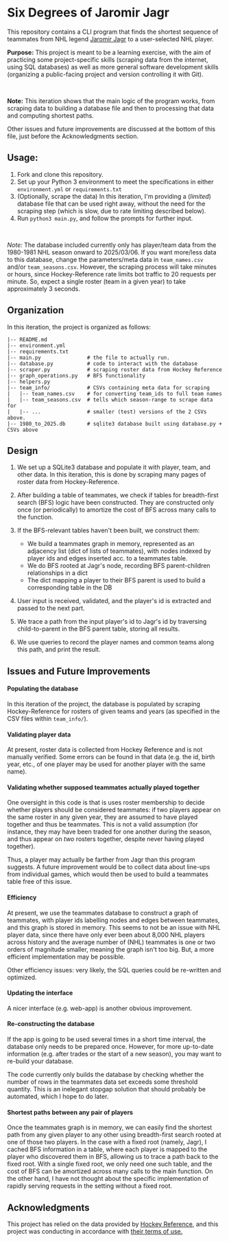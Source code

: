 # Six Degrees of Jaromir Jagr

This repository contains a CLI program that finds the shortest sequence of teammates from NHL legend [Jaromir Jagr](https://en.wikipedia.org/wiki/Jarom%C3%ADr_J%C3%A1gr) to a user-selected NHL player. 

**Purpose:** This project is meant to be a learning exercise, with the aim of practicing some project-specific skills (scraping data from the internet, using SQL databases) as well as more general software development skills (organizing a public-facing project and version controlling it with Git). 

<br>

**Note:** This iteration shows that the main logic of the program works, from scraping data to building a database file and then to processing that data and computing shortest paths. 

Other issues and future improvements are discussed at the bottom of this file, just before the Acknowledgments section. 

## Usage:

1. Fork and clone this repository.
2. Set up your Python 3 environment to meet the specifications in either `environment.yml` or `requirements.txt` 
3. (Optionally, scrape the data) In this iteration, I'm providing a (*limited*) database file that can be used right away, without the need for the scraping step (which is slow, due to rate limiting described below).
4. Run `python3 main.py`, and follow the prompts for further input.

<br> 

*Note:* The database included currently only has player/team data from the 1980-1981 NHL season onward to 2025/03/06. If you want more/less data to this database, change the parameters/meta data in `team_names.csv` and/or `team_seasons.csv`. However, the scraping process will take minutes or hours, since Hockey-Reference rate limits bot traffic to 20 requests per minute. So, expect a single roster (team in a given year) to take approximately 3 seconds. 


## Organization

In this iteration, the project is organized as follows:

```
|-- README.md
|-- environment.yml
|-- requirements.txt
|-- main.py               # the file to actually run.
|-- database.py           # code to interact with the database
|-- scraper.py            # scraping roster data from Hockey Reference
|-- graph_operations.py   # BFS functionality
|-- helpers.py            
|-- team_info/            # CSVs containing meta data for scraping
|   |-- team_names.csv    # for converting team_ids to full team names
|   |-- team_seasons.csv  # tells which season-range to scrape data for
|   |-- ...               # smaller (test) versions of the 2 CSVs above. 
|-- 1980_to_2025.db       # sqlite3 database built using database.py + CSVs above
```

## Design

1. We set up a SQLite3 database and populate it with player, team, and other data. In this iteration, this is done by scraping many pages of roster data from Hockey-Reference.

2. After building a table of teammates, we check if tables for breadth-first search (BFS) logic have been constructed. They are constructed only once (or periodically) to amortize the cost of BFS across many calls to the function.

3. If the BFS-relevant tables haven't been built, we construct them:
    - We build a teammates graph in memory, represented as an adjacency list (dict of lists of teammates), with nodes indexed by player ids and edges inserted acc. to a teammates table.
    - We do BFS rooted at Jagr's node, recording BFS parent-children relationships in a dict
    - The dict mapping a player to their BFS parent is used to build a corresponding table in the DB

4. User input is received, validated, and the player's id is extracted and passed to the next part.

5. We trace a path from the input player's id to Jagr's id by traversing child-to-parent in the BFS parent table, storing all results.

6. We use queries to record the player names and common teams along this path, and print the result.


## Issues and Future Improvements

#### Populating the database

In this iteration of the project, the database is populated by scraping Hockey-Reference for rosters of given teams and years (as specified in the CSV files within `team_info/`).

#### Validating player data

At present, roster data is collected from Hockey Reference and is not manually verified. Some errors can be found in that data (e.g. the id, birth year, etc., of one player may be used for another player with the same name).

#### Validating whether supposed teammates actually played together

One oversight in this code is that is uses roster membership to decide whether players should be considered teammates: if two players appear on the same roster in any given year, they are assumed to have played together and thus be teammates. This is not a valid assumption (for instance, they may have been traded for one another during the season, and thus appear on *two* rosters together, despite never having played together).

Thus, a player may actually be farther from Jagr than this program suggests. A future improvement would be to collect data about line-ups from individual games, which would then be used to build a teammates table free of this issue.

#### Efficiency

At present, we use the teammates database to construct a graph of teammates, with player ids labelling nodes and edges between teammates, and this graph is stored in memory. This seems to not be an issue with NHL player data, since there have only ever been about 8,000 NHL players across history and the average number of (NHL) teammates is one or two orders of magnitude smaller, meaning the graph isn't too big. But, a more efficient implementation may be possible. 

Other efficiency issues: very likely, the SQL queries could be re-written and optimized. 


#### Updating the interface

A nicer interface (e.g. web-app) is another obvious improvement.


#### Re-constructing the database

If the app is going to be used several times in a short time interval, the database only needs to be prepared once. However, for more up-to-date information (e.g. after trades or the start of a new season), you may want to re-build your database.

The code currently only builds the database by checking whether the number of rows in the teammates data set exceeds some threshold quantity. This is an inelegant stopgap solution that should probably be automated, which I hope to do later.


#### Shortest paths between any pair of players

Once the teammates graph is in memory, we can easily find the shortest path from any given player to any other using breadth-first search rooted at one of those two players. In the case with a fixed root (namely, Jagr), I cached BFS information in a table, where each player is mapped to the player who discovered them in BFS, allowing us to trace a path back to the fixed root. With a single fixed root, we only need one such table, and the cost of BFS can be amortized across many calls to the main function. On the other hand, I have not thought about the specific implementation of rapidly serving requests in the setting without a fixed root. 


## Acknowledgments

This project has relied on the data provided by [Hockey Reference](https://www.hockey-reference.com), and this project was conducting in accordance with [their terms of use.](https://www.sports-reference.com/data_use.html)